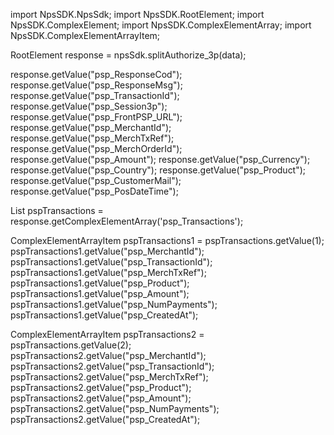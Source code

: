 import NpsSDK.NpsSdk;
import NpsSDK.RootElement;
import NpsSDK.ComplexElement;
import NpsSDK.ComplexElementArray;
import NpsSDK.ComplexElementArrayItem;

RootElement response = npsSdk.splitAuthorize_3p(data);

response.getValue("psp_ResponseCod");
response.getValue("psp_ResponseMsg");
response.getValue("psp_TransactionId");
response.getValue("psp_Session3p");
response.getValue("psp_FrontPSP_URL");
response.getValue("psp_MerchantId");
response.getValue("psp_MerchTxRef");
response.getValue("psp_MerchOrderId");
response.getValue("psp_Amount");
response.getValue("psp_Currency");
response.getValue("psp_Country");
response.getValue("psp_Product");
response.getValue("psp_CustomerMail");
response.getValue("psp_PosDateTime");

List<ComplexElementArrayItem> pspTransactions = response.getComplexElementArray('psp_Transactions');

ComplexElementArrayItem pspTransactions1 = pspTransactions.getValue(1);
pspTransactions1.getValue("psp_MerchantId");
pspTransactions1.getValue("psp_TransactionId");
pspTransactions1.getValue("psp_MerchTxRef");
pspTransactions1.getValue("psp_Product");
pspTransactions1.getValue("psp_Amount");
pspTransactions1.getValue("psp_NumPayments");
pspTransactions1.getValue("psp_CreatedAt");


ComplexElementArrayItem pspTransactions2 = pspTransactions.getValue(2);
pspTransactions2.getValue("psp_MerchantId");
pspTransactions2.getValue("psp_TransactionId");
pspTransactions2.getValue("psp_MerchTxRef");
pspTransactions2.getValue("psp_Product");
pspTransactions2.getValue("psp_Amount");
pspTransactions2.getValue("psp_NumPayments");
pspTransactions2.getValue("psp_CreatedAt");



